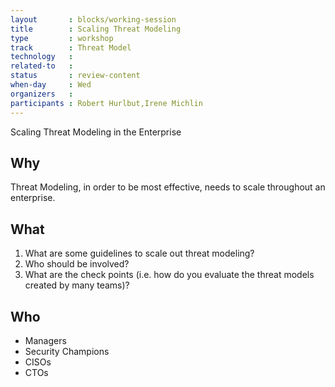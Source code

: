```yaml
---
layout       : blocks/working-session
title        : Scaling Threat Modeling
type         : workshop
track        : Threat Model
technology   :
related-to   :
status       : review-content
when-day     : Wed
organizers   :
participants : Robert Hurlbut,Irene Michlin
---
```


Scaling Threat Modeling in the Enterprise

## Why

Threat Modeling, in order to be most effective, needs to scale throughout an enterprise.

## What

1. What are some guidelines to scale out threat modeling?
2. Who should be involved?
3. What are the check points (i.e. how do you evaluate the threat models created by many teams)?

## Who

 -  Managers
 -  Security Champions
 -  CISOs
 -  CTOs
